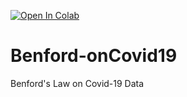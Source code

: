 [![Open In Colab](https://colab.research.google.com/assets/colab-badge.svg)](https://colab.research.google.com/drive/10OASDb4FFuVwkU8_HFl2Q1sGIvXggEVv)

# Benford-onCovid19
Benford's Law on Covid-19 Data
